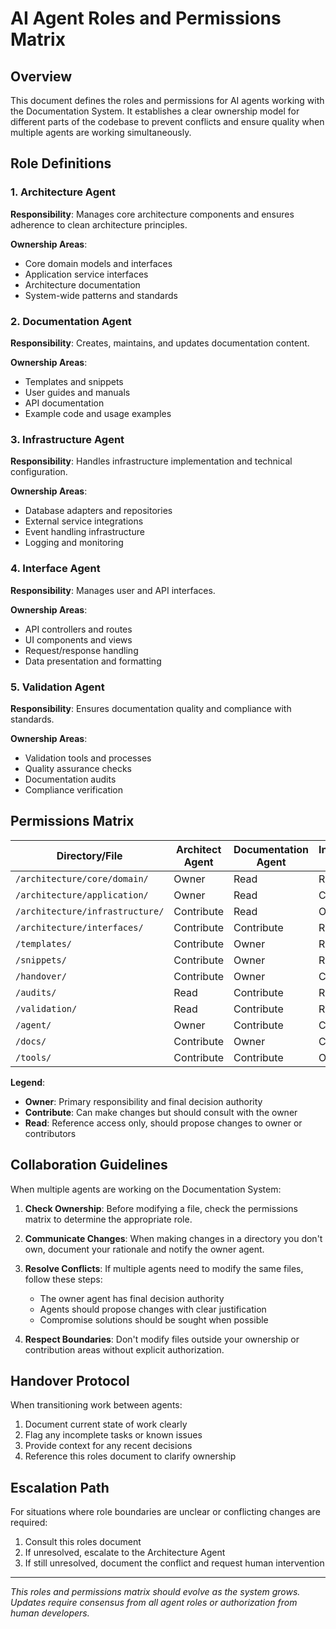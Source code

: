 # AI Agent Roles and Permissions Matrix

## Overview

This document defines the roles and permissions for AI agents working with the Documentation System. It establishes a clear ownership model for different parts of the codebase to prevent conflicts and ensure quality when multiple agents are working simultaneously.

## Role Definitions

### 1. Architecture Agent

**Responsibility**: Manages core architecture components and ensures adherence to clean architecture principles.

**Ownership Areas**:
- Core domain models and interfaces
- Application service interfaces
- Architecture documentation
- System-wide patterns and standards

### 2. Documentation Agent

**Responsibility**: Creates, maintains, and updates documentation content.

**Ownership Areas**:
- Templates and snippets
- User guides and manuals
- API documentation
- Example code and usage examples

### 3. Infrastructure Agent

**Responsibility**: Handles infrastructure implementation and technical configuration.

**Ownership Areas**:
- Database adapters and repositories
- External service integrations
- Event handling infrastructure
- Logging and monitoring

### 4. Interface Agent

**Responsibility**: Manages user and API interfaces.

**Ownership Areas**:
- API controllers and routes
- UI components and views
- Request/response handling
- Data presentation and formatting

### 5. Validation Agent

**Responsibility**: Ensures documentation quality and compliance with standards.

**Ownership Areas**:
- Validation tools and processes
- Quality assurance checks
- Documentation audits
- Compliance verification

## Permissions Matrix

| Directory/File | Architect Agent | Documentation Agent | Infrastructure Agent | Interface Agent | Validation Agent |
|----------------|-----------------|---------------------|-----------------------|-----------------|------------------|
| `/architecture/core/domain/` | Owner | Read | Read | Read | Read |
| `/architecture/application/` | Owner | Read | Contribute | Contribute | Read |
| `/architecture/infrastructure/` | Contribute | Read | Owner | Read | Read |
| `/architecture/interfaces/` | Contribute | Contribute | Read | Owner | Read |
| `/templates/` | Contribute | Owner | Read | Read | Contribute |
| `/snippets/` | Contribute | Owner | Read | Read | Contribute |
| `/handover/` | Contribute | Owner | Contribute | Contribute | Contribute |
| `/audits/` | Read | Contribute | Read | Read | Owner |
| `/validation/` | Read | Contribute | Read | Read | Owner |
| `/agent/` | Owner | Contribute | Contribute | Contribute | Contribute |
| `/docs/` | Contribute | Owner | Contribute | Contribute | Contribute |
| `/tools/` | Contribute | Contribute | Owner | Contribute | Contribute |

**Legend**:
- **Owner**: Primary responsibility and final decision authority
- **Contribute**: Can make changes but should consult with the owner
- **Read**: Reference access only, should propose changes to owner or contributors

## Collaboration Guidelines

When multiple agents are working on the Documentation System:

1. **Check Ownership**: Before modifying a file, check the permissions matrix to determine the appropriate role.

2. **Communicate Changes**: When making changes in a directory you don't own, document your rationale and notify the owner agent.

3. **Resolve Conflicts**: If multiple agents need to modify the same files, follow these steps:
   - The owner agent has final decision authority
   - Agents should propose changes with clear justification
   - Compromise solutions should be sought when possible

4. **Respect Boundaries**: Don't modify files outside your ownership or contribution areas without explicit authorization.

## Handover Protocol

When transitioning work between agents:

1. Document current state of work clearly
2. Flag any incomplete tasks or known issues
3. Provide context for any recent decisions
4. Reference this roles document to clarify ownership

## Escalation Path

For situations where role boundaries are unclear or conflicting changes are required:

1. Consult this roles document
2. If unresolved, escalate to the Architecture Agent
3. If still unresolved, document the conflict and request human intervention

---

*This roles and permissions matrix should evolve as the system grows. Updates require consensus from all agent roles or authorization from human developers.*